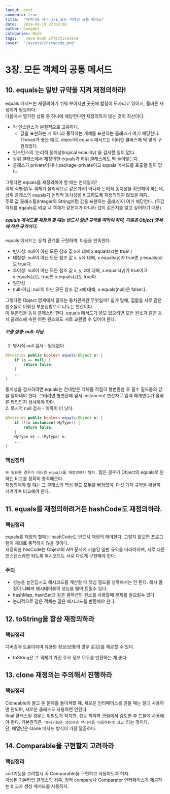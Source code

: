 ```yaml
---
layout: post
comments: true
title:  "이펙티브 자바 3/E_모든 객체의 공통 메서드"
date:   2019-09-19 22:00:00
author: Gongdel
categories: Book
tags:	 Java Book EffectiveJava
cover:  "/assets/instacode.png"
---
```

# 3장. 모든 객체의 공통 메서드
## 10. equals는 일반 규약을 지켜 재정의하라!
equals 메서드는 재정의하기 쉬워 보이지만 곳곳에 함정이 도사리고 있어서, 올바른 재정의가 필요하다.  
다음에서 열거한 상황 중 하나에 해당한다면 재정의하지 않는 것이 최선이다.
+ 각 인스턴스가 본질적으로 고유하다.
	+ 값을 표현하는 게 아니라 동작하는 개체를 표현하는 클래스가 여기 해당한다.  
	Thread가 좋은 예로, object의 equals 메서드는 이러한 클래스에 딱 맞게 구현되었다.
+ 인스턴스의 '논리적 동치성(logical eqaulity)'을 검사할 일이 없다.
+ 상위 클래스에서 재정의한 equals가 하위 클래스에도 딱 들어맞는다.
+ 클래스가 private이거나 package-private이고 equals 메서드를 호출할 일이 없다.

그렇다면 equals를 재정의해야 할 때는 언제일까?  
객체 식별성(두 객체가 물리적으로 같은가)이 아니라 논리적 동치성을 확인해야 하는데, 상위 클래스의 equals가 논리적 동치성을 비교하도록 재정의되지 않았을 때다.  
주로 값 클래스들(Integer와 String처럼 값을 표현하는 클래스)이 여기 해당한다. (두값 객체를 eqauls로 비교 시 객체가 같은지가 아니라 값이 같은지를 알고 싶어하기 때문)    

##### equals 메서드를 재정희 할 떄는 반드시 일반 규약을 따라야 하며, 다음은 Object 명세에 적힌 규약이다.
equals 메서드는 동치 관계를 구현하며, 다음을 만족한다.
+ 반사성: null이 아닌 모든 참조 값 x에 대해 x.equals(x)는 true다
+ 대칭성: null이 아닌 모든 참조 값 x, y에 대해, x.equals(y)가 true면 y.equals(x)도 true다. 
+ 추이성: null이 아닌 모든 참조 값 x, y, z에 대해, x.equals(y)가 true이고 y.equals(z)도 true면 x.equals(z)도 true다
+ 일관성
+ null-아님: null이 아닌 모든 참조 값 x에 대해, x.equals(null)은 false다.

그렇다면 Object 명세에서 말하는 동치관계란 무엇일까? 쉽게 말해, 집합을 서로 같은 원소들로 이뤄진 부분집합으로 나누는 연산이다.  
이 부분집을 동치 클래스라 한다. equals 메서드가 쓸모 있으려면 모든 원소가 같은 동치 클래스에 속한 어떤 원소와도 서로 교환할 수 있어야 한다.  

##### 보충 설명: null-아님
1. 명시적 null 검사 - 필요없다
~~~java
@Override public boolean equals(Object o) {
	if (o == null) {
		return false;
	}
	...
}
~~~
동치성을 검사하려면 equals는 건네받은 객체를 적절히 형변환한 후 필수 필드들의 값을 알아내야 한다. 그러려면 형변환에 앞서 instanceof 연산자로 입력 매개변수가 올바른 타입인지 검사해야 한다.  
2. 묵시적 null 검사 - 이쪽이 더 낫다.
~~~java
@Override public boolean equals(Object o) {
	if (!(o instanceof MyType)) {
		return false;
	}
	MyType mt = (MyType) o; 
	...
}
~~~

### 핵심정리
`꼭 필요한 경우가 아니면 equals를 재정의하지 말자.` 많은 경우가 Object의 equals로 원하는 비교를 정확히 충족해준다.  
재정의해야 할 떄는 그 클래스의 핵심 필드 모두를 빠짐없이, 다섯 가지 규약을 확실히 지켜가며 비교해야 한다.

## 11. equals를 재정의하려거든 hashCode도 재정의하라.
### 핵심정리
equals를 재정의 할때는 hashCode도 반드시 재정의 해야한다. 그렇지 않으면 프로그램이 제대로 동작하지 않을 것이다.  
재정의한 hasCode는 Object의 API 문서에 기술된 일반 규약을 따라야하며, 서로 다른 인스턴스라면 되도록 해시코드도 서로 다르게 구현해야 한다.

### 주의

- 성능을 높인답시고 해시코드를 계산할 때 핵심 필드를 생략해서는 안 된다. 해시 품질이 나빠져 해시테이블의 성능을 떨어 트릴수 있다.
- hashMap, hashSet과 같은 컬렉션의 원소를 사용할때 문제를 일으킬수 있다.
- 논리적으로 같은 객체는 같은 해시코드를 반환해야 한다.

## 12. toString을 항상 재정의하라
### 핵심정리
디버깅에 도움이되며 유용한 정보(보통의 경우 로깅)를 제공할 수 있다.  
+ toString은 그 객체가 가진 주요 정보 모두를 반환하는 게 좋다.  

## 13. clone 재정의는 주의해서 진행하라
### 핵심정리
Cloneable이 몰고 온 문제를 돌이켜봤 때, 새로운 인터페이스를 만들 때는 절대 사용하면 안되며, 새로운 클래스도 사용하면 안된다.  
final 클래스일 경우는 위험도가 적지만, 성능 최적화 관점에서 검토한 후 드물게 사용해야 한다. 기본원칙은 `'복제기능은 생성자와 팩터리를 이용하는게 최고'`라는 것이다.  
단, 배열만은 clone 메서드 방식이 가장 깔끔하다.

## 14. Comparable을 구현할지 고려하라
### 핵심정리
sort기능을 고려할시 꼭 Comparable을 구현하고 사용하도록 하자.  
박싱된 기본타입 클래스의 경우, 정적 compare나 Comparator 인터페이스가 제공하는 비교자 생성 메서드를 사용하자.

